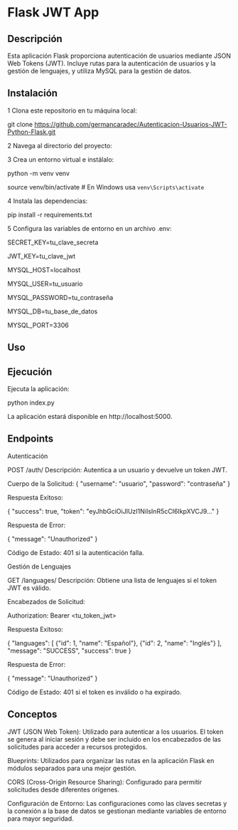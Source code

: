 # Flask JWT App

## Descripción

Esta aplicación Flask proporciona autenticación de usuarios mediante JSON Web Tokens (JWT). Incluye rutas para la autenticación de usuarios y la gestión de lenguajes, y utiliza MySQL para la gestión de datos.


## Instalación
1 Clona este repositorio en tu máquina local:

git clone https://github.com/germancaradec/Autenticacion-Usuarios-JWT-Python-Flask.git

2 Navega al directorio del proyecto:

3 Crea un entorno virtual e instálalo:

python -m venv venv

source venv/bin/activate   # En Windows usa `venv\Scripts\activate`

4 Instala las dependencias:

pip install -r requirements.txt

5 Configura las variables de entorno en un archivo .env:

SECRET_KEY=tu_clave_secreta

JWT_KEY=tu_clave_jwt

MYSQL_HOST=localhost

MYSQL_USER=tu_usuario

MYSQL_PASSWORD=tu_contraseña

MYSQL_DB=tu_base_de_datos

MYSQL_PORT=3306

## Uso

## Ejecución

Ejecuta la aplicación:

python index.py

La aplicación estará disponible en http://localhost:5000.

## Endpoints

Autenticación

POST /auth/
Descripción: Autentica a un usuario y devuelve un token JWT.

Cuerpo de la Solicitud:
{
  "username": "usuario",
  "password": "contraseña"
}

Respuesta Exitoso:

{
  "success": true,
  "token": "eyJhbGciOiJIUzI1NiIsInR5cCI6IkpXVCJ9..."
}

Respuesta de Error:

{
  "message": "Unauthorized"
}

Código de Estado: 401 si la autenticación falla.

Gestión de Lenguajes

GET /languages/
Descripción: Obtiene una lista de lenguajes si el token JWT es válido.

Encabezados de Solicitud:

Authorization: Bearer <tu_token_jwt>

Respuesta Exitoso:

{
  "languages": [
    {"id": 1, "name": "Español"},
    {"id": 2, "name": "Inglés"}
  ],
  "message": "SUCCESS",
  "success": true
}

Respuesta de Error:

{
  "message": "Unauthorized"
}

Código de Estado: 401 si el token es inválido o ha expirado.

## Conceptos

JWT (JSON Web Token): Utilizado para autenticar a los usuarios. El token se genera al iniciar sesión y debe ser incluido en los encabezados de las solicitudes para acceder a recursos protegidos.

Blueprints: Utilizados para organizar las rutas en la aplicación Flask en módulos separados para una mejor gestión.

CORS (Cross-Origin Resource Sharing): Configurado para permitir solicitudes desde diferentes orígenes.

Configuración de Entorno: Las configuraciones como las claves secretas y la conexión a la base de datos se gestionan mediante variables de entorno para mayor seguridad.